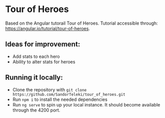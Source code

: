 # Tour of Heroes

Based on the Angular tutorail Tour of Heroes. Tutorial accessible through: https://angular.io/tutorial/tour-of-heroes.

## Ideas for improvement:
- Add stats to each hero
- Ability to alter stats for heroes

## Running it locally:
- Clone the repository with `git clone https://github.com/SandorTeleki/tour_of_heroes.git`
- Run `npm i` to install the needed dependencies
- Run `ng serve` to spin up your local instance. It should become available through the 4200 port.
